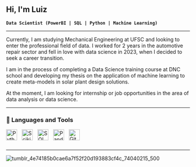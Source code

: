 ## Hi, I'm Luiz

**`Data Scientist (PowerBI | SQL | Python | Machine Learning)`**

---

Currently, I am studying Mechanical Engineering at UFSC and looking to enter the professional field of data. I worked for 2 years in the automotive repair sector and fell in love with data science in 2023, when I decided to seek a career transition.

I am in the process of completing a Data Science training course at DNC school and developing my thesis on the application of machine learning to create meta-models in solar plant design solutions.

At the moment, I am looking for internship or job opportunities in the area of data analysis or data science.


---
### 🧰 Languages and Tools

<img align="left" alt="Python" width="30px" style="padding-right:10px;" src="https://cdn.jsdelivr.net/gh/devicons/devicon/icons/python/python-plain.svg" />
<img align="left" alt="ScikitLearn" width="30px" style="padding-right:10px;" src="https://cdn.jsdelivr.net/gh/devicons/devicon@latest/icons/scikitlearn/scikitlearn-original.svg" />
<img align="left" alt="SQL" width="30px" style="padding-right:10px;" src="https://cdn.jsdelivr.net/gh/devicons/devicon@latest/icons/azuresqldatabase/azuresqldatabase-original.svg" />
<img align="left" alt="Pandas" width="30px" style="padding-right:10px;" src="https://cdn.jsdelivr.net/gh/devicons/devicon@latest/icons/pandas/pandas-plain-wordmark.svg" />
<img align="left" alt="GitHub" width="30px" style="padding-right:10px;" src="https://cdn.jsdelivr.net/gh/devicons/devicon/icons/github/github-original.svg" />
<br />

#

---

![tumblr_4e74185b0cae6a7f52f20d193883cf4c_74040215_500](https://github.com/user-attachments/assets/9dfe1b38-3dc1-4b76-aa3f-d735dbab2b13)
